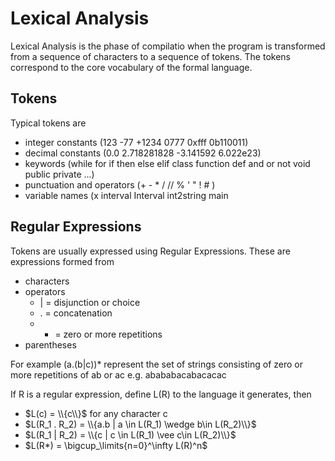 # Lexical Analysis

Lexical Analysis is the phase of compilatio when the program is transformed from a sequence of characters to a sequence of tokens. The tokens correspond to the core vocabulary of the formal language. 

## Tokens
Typical tokens are
* integer constants (123  -77 +1234 0777 0xfff 0b110011)
* decimal constants (0.0 2.718281828 -3.141592  6.022e23)
* keywords (while for if then else elif class function def and or not void public private ...)
* punctuation and operators (+ - * / // % ' " ! # )
* variable names (x interval Interval int2string main

## Regular Expressions
Tokens are usually expressed using Regular Expressions. These are expressions formed from
* characters
* operators
  * | = disjunction or choice
  * . = concatenation 
  * * = zero or more repetitions
* parentheses

For example (a.(b|c))*  represent the set of strings consisting of zero or more repetitions of ab or ac
e.g. abababacabacacac

If R is a regular expression, define L(R) to the language it generates, then
* $L(c) = \\{c\\}$  for any character c
* $L(R_1 . R_2) = \\{a.b | a \in L(R_1) \wedge b\in L(R_2)\\}$
* $L(R_1 | R_2) = \\{c | c \in L(R_1) \vee c\in L(R_2)\\}$
* $L(R*) = \bigcup_\limits{n=0}^\infty L(R)^n$

